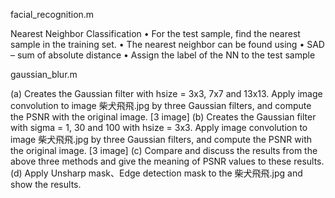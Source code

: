 facial_recognition.m

Nearest Neighbor Classification
• For the test sample, find the nearest sample in the 
training set.
• The nearest neighbor can be found using 
• SAD – sum of absolute distance
• Assign the label of the NN to the test sample


gaussian_blur.m

(a) Creates the Gaussian filter with hsize = 3x3, 7x7 and 13x13. Apply image 
convolution to image 柴犬飛飛.jpg by three Gaussian filters, and compute the 
PSNR with the original image. [3 image]
(b) Creates the Gaussian filter with sigma = 1, 30 and 100 with hsize = 3x3. Apply 
image convolution to image 柴犬飛飛.jpg by three Gaussian filters, and 
compute the PSNR with the original image. [3 image]
(c) Compare and discuss the results from the above three methods and give the 
meaning of PSNR values to these results.
(d) Apply Unsharp mask、Edge detection mask to the 柴犬飛飛.jpg and show the 
results.
